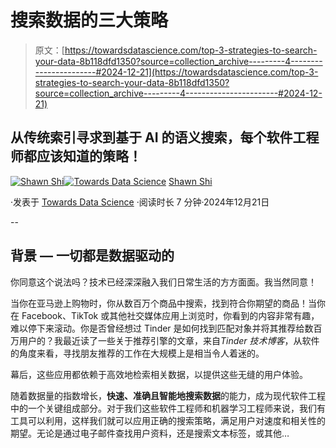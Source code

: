 # 搜索数据的三大策略

> 原文：[https://towardsdatascience.com/top-3-strategies-to-search-your-data-8b118dfd1350?source=collection_archive---------4-----------------------#2024-12-21](https://towardsdatascience.com/top-3-strategies-to-search-your-data-8b118dfd1350?source=collection_archive---------4-----------------------#2024-12-21)

## 从传统索引寻求到基于 AI 的语义搜索，每个软件工程师都应该知道的策略！

[](https://shawn-shi.medium.com/?source=post_page---byline--8b118dfd1350--------------------------------)[![Shawn Shi](../Images/f2125e0b312735f158e9930a7a4a6f83.png)](https://shawn-shi.medium.com/?source=post_page---byline--8b118dfd1350--------------------------------)[](https://towardsdatascience.com/?source=post_page---byline--8b118dfd1350--------------------------------)[![Towards Data Science](../Images/a6ff2676ffcc0c7aad8aaf1d79379785.png)](https://towardsdatascience.com/?source=post_page---byline--8b118dfd1350--------------------------------) [Shawn Shi](https://shawn-shi.medium.com/?source=post_page---byline--8b118dfd1350--------------------------------)

·发表于 [Towards Data Science](https://towardsdatascience.com/?source=post_page---byline--8b118dfd1350--------------------------------) ·阅读时长 7 分钟·2024年12月21日

--

## 背景 — 一切都是数据驱动的

你同意这个说法吗？技术已经深深融入我们日常生活的方方面面。我当然同意！

当你在亚马逊上购物时，你从数百万个商品中搜索，找到符合你期望的商品！当你在 Facebook、TikTok 或其他社交媒体应用上浏览时，你看到的内容非常有趣，难以停下来滚动。你是否曾经想过 Tinder 是如何找到匹配对象并将其推荐给数百万用户的？我最近读了一些关于推荐引擎的文章，来自*Tinder 技术博客*，从软件的角度来看，寻找朋友推荐的工作在大规模上是相当令人着迷的。

幕后，这些应用都依赖于高效地检索相关数据，以提供这些无缝的用户体验。

随着数据量的指数增长，**快速、准确且智能地搜索数据**的能力，成为现代软件工程中的一个关键组成部分。对于我们这些软件工程师和机器学习工程师来说，我们有工具可以利用，这样我们就可以应用正确的搜索策略，满足用户对速度和相关性的期望。无论是通过电子邮件查找用户资料，还是搜索文本标签，或其他…
